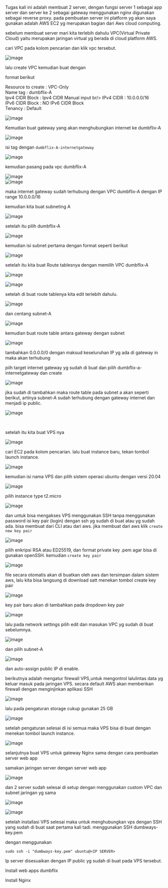 Tugas kali ini adalah membuat 2 server, dengan fungsi server 1 sebagai app server dan server ke 2 sebagai gateway menggunakan nginx digunakan sebagai reverse proxy.
pada pembuatan server ini platform yg akan saya gunakan adalah AWS EC2 yg merupakan bagian dari  Aws cloud computing.

sebelum membuat server mari kita terlebih dahulu VPC(Virtual Private Cloud) yaitu merupakan jaringan virtual yg berada di cloud platform  AWS.

cari VPC pada kolom pencarian dan klik vpc tersebut.

![image](https://user-images.githubusercontent.com/56806850/204792931-8e77a314-1e20-4880-b0e5-965d7e2d00bb.png)

lalu create VPC kemudian buat dengan 

format berikut 


Resource to create : VPC-Only <br/>
Name tag :  dumbflix-A <br/>
Ipv4 CIDR Block : Ipv4 CIDR Manual input br/>
IPv4 CIDR : 10.0.0.0/16 <br/>
IPv6 CIDR Block : NO IPv6 CIDR Block <br/>
Tenancy : Default <br/>

![image](https://user-images.githubusercontent.com/56806850/204794374-206a43ce-1764-4fb9-9e36-87885aaf5c50.png)

Kemudian buat gateway yang akan menghubungkan internet ke  dumbflix-A

![image](https://user-images.githubusercontent.com/56806850/204794642-72b60d13-701f-4e6f-950f-aefd9261d149.png)

isi tag dengan `dumbflix-A-internetgateway`

![image](https://user-images.githubusercontent.com/56806850/204794841-94a8d0af-dd42-4d61-8db5-b44343c187b3.png)

kemudian pasang pada vpc dumbflix-A 

![image](https://user-images.githubusercontent.com/56806850/204794996-54c3c3ce-e2d3-4b1d-94da-c219c2b3212f.png)<br/>
![image](https://user-images.githubusercontent.com/56806850/204795071-74fee5e6-9049-4741-8761-e98e069c2340.png)

maka internet gateway sudah terhubung dengan VPC dumbflix-A dengan IP range 10.0.0.0/16

kemudian kita buat subneting A

![image](https://user-images.githubusercontent.com/56806850/204795799-0bd1afe5-6c41-4840-9587-ec9a24e40ea4.png)

setelah itu pilih dumbflix-A

![image](https://user-images.githubusercontent.com/56806850/204795883-20830bd2-6af6-49ef-88b2-a3ae11afa1dd.png)

kemudian isi subnet pertama dengan format seperti berikut

![image](https://user-images.githubusercontent.com/56806850/204796092-394c7c81-0deb-49e2-a4d2-58579feb6168.png)




setelah itu kita buat Route tablesnya dengan memilih VPC dumbflix-A

![image](https://user-images.githubusercontent.com/56806850/204796440-f51be3c8-081c-4c16-b4cc-7b4ce1262282.png)
<br/>

![image](https://user-images.githubusercontent.com/56806850/204796535-88709435-dda3-4b2b-9cc8-e836ca33724d.png)


setelah di buat route tablenya kita edit terlebih dahulu.

![image](https://user-images.githubusercontent.com/56806850/204796738-03055d05-b383-4236-b17d-e7e2066ae389.png)

dan centang subnet-A

![image](https://user-images.githubusercontent.com/56806850/204822872-3a4ea4cf-bd2d-43a9-8f1e-205c762c3f9c.png)


kemudian buat route table antara gateway dengan subnet 

![image](https://user-images.githubusercontent.com/56806850/204797571-682d3a06-5cb1-4ac6-b712-ffea070f0633.png)

tambahkan 0.0.0.0/0 dengan maksud keseluruhan IP yg ada di gateway in maka akan terhubung

piih target internet gateway yg sudah di buat dan pilih dumbflix-a-internetgateway dan create 

![image](https://user-images.githubusercontent.com/56806850/204797917-c3286c95-5436-441f-85f8-1cb06b47b7d7.png)


jika sudah di tambahkan maka route table pada subnet a akan seperti berikut, artinya subnet-A sudah terhubung dengan gateway internet dan menjadi ip public.

![image](https://user-images.githubusercontent.com/56806850/204798533-fb50614c-268a-42da-8562-bfc8055ea7d1.png)



<br/>

setelah itu kita buat VPS nya 




![image](https://user-images.githubusercontent.com/56806850/204789807-f3648b02-193d-44c0-aa49-5425585fd299.png)
 
 cari EC2 pada kolom pencarian. lalu buat instance baru, tekan tombol launch instance.
 
 ![image](https://user-images.githubusercontent.com/56806850/204789973-c1b0244a-5356-4a1a-a7b4-5fc424b56464.png)


kemudian isi nama VPS dan pilih sistem operasi ubuntu dengan versi 20.04 

![image](https://user-images.githubusercontent.com/56806850/204790314-362476bc-e834-4e04-b024-6d66517afdca.png)


 pilih instance type t2.micro
 
 ![image](https://user-images.githubusercontent.com/56806850/204790409-718ec909-4239-4416-ad1d-e77d6fa22c61.png)

dan untuk bisa mengakses VPS menggunakan SSH tanpa menggunakan password isi key pair (login) dengan ssh yg sudah di buat atau yg sudah ada.
bisa membuat dari CLI atau dari aws. jika membuat dari aws klik `create new key pair` 

![image](https://user-images.githubusercontent.com/56806850/204790604-bf98a758-b00d-4449-9dce-d8248b015855.png)


pilih enkripsi RSA atau ED25519, dan format private key .pem agar bisa di gunakan openSSH. kemudian `create key pair`

![image](https://user-images.githubusercontent.com/56806850/204790792-c0d26990-5d8c-4209-9813-984f7a13946b.png)

file secara otomatis akan di buatkan oleh aws dan tersimpan dalam sistem aws, lalu kita bisa langsung di download satt menekan tombol create key pair

![image](https://user-images.githubusercontent.com/56806850/204790980-4b3308f6-d211-42c8-b05f-9c85239441c7.png)


key pair baru akan di tambahkan pada dropdown key pair 

![image](https://user-images.githubusercontent.com/56806850/204791063-bc9e5d20-9893-4321-82cd-47934d4b01c1.png)

lalu pada network settings pilih edit dan masukan VPC yg sudah di buat sebelumnya.

![image](https://user-images.githubusercontent.com/56806850/204802432-9af56f04-735e-4585-a59d-d02b6f0ff31a.png)


dan pilih subnet-A

![image](https://user-images.githubusercontent.com/56806850/204802561-338aa1d4-f820-4e2a-bab6-c671527e50d2.png)

dan auto-assign public IP di enable.

berikutnya adalah mengatur firewall VPS,untuk mengontrol lalulintas data yg keluar masuk pada jaringan VPS. secara default AWS akan memberikan firewall dengan menginjinkan aplikasi SSH


![image](https://user-images.githubusercontent.com/56806850/204806453-a07aa1cd-d200-488f-b18a-f24db7185237.png)

lalu pada pengaturan storage cukup gunakan 25 GB 

![image](https://user-images.githubusercontent.com/56806850/204806715-63e9de79-420a-418a-b16d-800302b63643.png)


setelah  pengaturan selesai di isi semua maka VPS bisa di buat dengan menekan tombol launch instance. 

![image](https://user-images.githubusercontent.com/56806850/204806844-407e0914-0d88-446c-9b2b-bf9e57968f25.png)


selanjutnya buat VPS untuk gateway Nginx sama dengan cara pembuatan server web app 

samakan jaringan server dengan server web app

![image](https://user-images.githubusercontent.com/56806850/204825445-f412701c-e6bf-45df-bdc1-8ac5642ae703.png)


dan 2 server sudah selesai di setup dengan menggunakan custom VPC dan subnet jaringan yg sama 

![image](https://user-images.githubusercontent.com/56806850/204826317-363b9f17-5bda-4126-ab01-c8d5193ab8bc.png)

![image](https://user-images.githubusercontent.com/56806850/204826384-95a83443-d020-4d32-b22f-c7cc03c530b1.png)


setelah installasi VPS selesai maka untuk menghubungkan vps dengan SSH yang sudah di buat saat pertama kali tadi. menggunakan SSH dumbways-key.pem

dengan menggunakan 

```shell
sudo ssh -i "dumbways-key.pem" ubuntu@<IP SERVER>
```
Ip server disesuaikan dengan IP public yg sudah di buat pada VPS tersebut.


Install web apps dumbflix



Install Nginx


